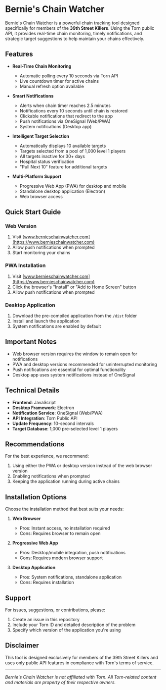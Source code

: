 # Bernie's Chain Watcher

Bernie's Chain Watcher is a powerful chain tracking tool designed specifically for members of the **39th Street Killers**. Using the Torn public API, it provides real-time chain monitoring, timely notifications, and strategic target suggestions to help maintain your chains effectively.

## Features

- **Real-Time Chain Monitoring**
  - Automatic polling every 10 seconds via Torn API
  - Live countdown timer for active chains
  - Manual refresh option available

- **Smart Notifications**
  - Alerts when chain timer reaches 2.5 minutes
  - Notifications every 10 seconds until chain is restored
  - Clickable notifications that redirect to the app
  - Push notifications via OneSignal (Web/PWA)
  - System notifications (Desktop app)

- **Intelligent Target Selection**
  - Automatically displays 10 available targets
  - Targets selected from a pool of 1,000 level 1 players
  - All targets inactive for 30+ days
  - Hospital status verification
  - "Pull Next 10" feature for additional targets

- **Multi-Platform Support**
  - Progressive Web App (PWA) for desktop and mobile
  - Standalone desktop application (Electron)
  - Web browser access

## Quick Start Guide

### Web Version
1. Visit [www.bernieschainwatcher.com](https://www.bernieschainwatcher.com)
2. Allow push notifications when prompted
3. Start monitoring your chains

### PWA Installation
1. Visit [www.bernieschainwatcher.com](https://www.bernieschainwatcher.com)
2. Click the browser's "Install" or "Add to Home Screen" button
3. Allow push notifications when prompted

### Desktop Application
1. Download the pre-compiled application from the `/dist` folder
2. Install and launch the application
3. System notifications are enabled by default

## Important Notes

- Web browser version requires the window to remain open for notifications
- PWA and desktop versions recommended for uninterrupted monitoring
- Push notifications are essential for optimal functionality
- Desktop app uses system notifications instead of OneSignal

## Technical Details

- **Frontend**: JavaScript
- **Desktop Framework**: Electron
- **Notification Service**: OneSignal (Web/PWA)
- **API Integration**: Torn Public API
- **Update Frequency**: 10-second intervals
- **Target Database**: 1,000 pre-selected level 1 players

## Recommendations

For the best experience, we recommend:
1. Using either the PWA or desktop version instead of the web browser version
2. Enabling notifications when prompted
3. Keeping the application running during active chains

## Installation Options

Choose the installation method that best suits your needs:

1. **Web Browser**
   - Pros: Instant access, no installation required
   - Cons: Requires browser to remain open

2. **Progressive Web App**
   - Pros: Desktop/mobile integration, push notifications
   - Cons: Requires modern browser support

3. **Desktop Application**
   - Pros: System notifications, standalone application
   - Cons: Requires installation

## Support

For issues, suggestions, or contributions, please:
1. Create an issue in this repository
2. Include your Torn ID and detailed description of the problem
3. Specify which version of the application you're using

## Disclaimer

This tool is designed exclusively for members of the 39th Street Killers and uses only public API features in compliance with Torn's terms of service.

---
*Bernie's Chain Watcher is not affiliated with Torn. All Torn-related content and materials are property of their respective owners.*
